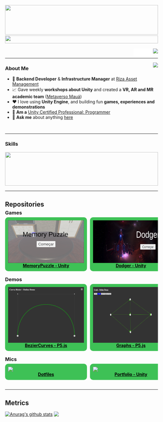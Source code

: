 <img src="components/title.svg" width="100%" height="97"/>

<br />

<img src="components/subtitle.svg" width="100%" height="26"/>

<a title="Email" href="mailto: fernandofarah1@hotmail.com"><img align="right" height="25" src="components/icon_gmail.svg"/></a> <a title="YouTube" href="https://www.youtube.com/@farahcode"><img align="right" height="25" src="components/icon_youtube.svg"/></a> <a title="LinkedIn" href="https://www.linkedin.com/in/fernando-padilha-farah/"><img align="right" height="25" src="components/icon_linkedin.svg"/></a> 

<br />

***

<img align='right' src='https://user-images.githubusercontent.com/5713670/87202985-820dcb80-c2b6-11ea-9f56-7ec461c497c3.gif'>

### About Me

- 💼 **Backend Developer** & **Infrastructure Manager** at [Riza Asset Management](https://www.rizaasset.com/)
- 📈 Gave weekly **workshops about Unity** and created a **VR, AR and MR academic team** ([Metaverso Mauá](https://github.com/MetaversoMaua))
- ❤️ I love using **Unity Engine**, and building fun **games, experiences and demonstrations**
- 🏅 **Am a** [Unity Certified Professional: Programmer](https://www.credly.com/badges/d256d7ed-7070-4b45-ae42-0164f74f392a/public_url)
- 💬 **Ask me** about anything [here](https://github.com/FernandoPFH/FernandoPFH/issues/)

<br />

***

### Skills

<img src="components/skills.svg" width="100%" height="110"/>

***

<br />

<h2 style="margin:0px;margin-bottom: 5px;border:0px;">
    Repositories
</h2>

<h3 style="margin:0px;margin-bottom: 5px;border:0px;">
    Games
</h3>

<style>
    :root {
        --games_repositories: 3;
        --demos_repositories: 4;
        --mics_repositories: 2;

        --repository_width: 250px;
        --repository_gap: 10px;
    }

    .repositories_list {
        display: flex;
        white-space: nowrap;
        overflow: hidden;
        gap: var(--repository_gap);
    }

    .repositories_list:hover > .repository {
        animation-play-state: paused;
    }

    #games_repositories_list > * {
        animation-name: games_repositories_move;
        animation-delay: 0.5s;
    }

    #demos_repositories_list > * {
        animation-name: demos_repositories_move;
        animation-delay: 1s;
    }

    #mics_repositories_list > * {
        animation-name: mics_repositories_move;
        animation-delay: 1.5s;
    }

    .repository {
        position: relative;
        display: inline-flex;
        flex-direction: column;
        padding:10px;
        background-color:#3ec156;
        width: var(--repository_width);
        min-width: var(--repository_width);
        border-radius: 10px;
        color:black;

        animation-duration: 3s;
        animation-direction: alternate;
        animation-iteration-count: infinite;
        
        transition: background-color 0.2s ease-in-out;
        transition: color 0.2s ease-in-out;
    }

    .repository:hover {
        text-decoration: none;
        color: white;
        background-color:purple;
    }

    .repository img {
        height:100%;
    }

    .repository p {
        width:100%;
        text-align:center;
        margin:0px;
    }

    @keyframes games_repositories_move {
        0%, 10% {
            left: 0px;
        }

        90%, 100% {
            left: clamp(calc(infinity * -1px), calc((100vw - (var(--repository_width) * var(--games_repositories) + var(--repository_gap) * (var(--games_repositories) - 1)))*var(--games_repositories)), 0px);
        }
    }

    @keyframes demos_repositories_move {
        0%, 10% {
            left: 0px;
        }

        90%, 100% {
            left: clamp(calc(infinity * -1px), calc((100vw - (var(--repository_width) * var(--demos_repositories) + var(--repository_gap) * (var(--demos_repositories) - 1)))*var(--demos_repositories)), 0px);
        }
    }

    @keyframes mics_repositories_move {
        0%, 10% {
            left: 0px;
        }

        90%, 100% {
            left: clamp(calc(infinity * -1px), calc((100vw - (var(--repository_width) * var(--mics_repositories) + var(--repository_gap) * (var(--mics_repositories) - 1)))*var(--mics_repositories)), 0px);
        }
    }
</style>

<div class="repositories_list" id="games_repositories_list">
    <a class="repository" href="https://github.com/FernandoPFH/MemoryPuzzle-Game-Unity">
        <img src="https://raw.githubusercontent.com/FernandoPFH/MemoryPuzzle-Game-Unity/ca1d03ce09da7405d86eb04967a5d641ed972bd7/Imagens/MenuInicial.PNG">
        <p>
            <strong>MemoryPuzzle - Unity</strong>
        </p>
    </a>
    <a class="repository" href="https://github.com/FernandoPFH/Dodger-Game-Unity">
        <img src="https://raw.githubusercontent.com/FernandoPFH/Dodger-Game-Unity/main/Imagens/MenuInicial.PNG">
        <p>
            <strong>Dodger - Unity</strong>
        </p>
    </a>
    <a class="repository" href="https://github.com/FernandoPFH/FarahZero-Game-Unity">
        <img src="https://raw.githubusercontent.com/FernandoPFH/FarahZero-Game-Unity/main/Imagens/MenuInicial.PNG">
        <p>
            <strong>FarahZero - Unity</strong>
        </p>
    </a>
</div>

</br>

<h3 style="margin:0px;margin-bottom: 5px;border:0px;">
    Demos
</h3>

<div class="repositories_list" id="demos_repositories_list">
    <a class="repository" href="https://github.com/FernandoPFH/BezierCurves-OnlineDemo-P5js">
        <img src="https://raw.githubusercontent.com/FernandoPFH/BezierCurves-OnlineDemo-P5js/main/Imagems/Captura_CurvaBezier.PNG">
        <p>
            <strong>BezierCurves - P5.js</strong>
        </p>
    </a>
    <a class="repository" href="https://github.com/FernandoPFH/Graph-OnlineDemo-P5js">
        <img src="https://raw.githubusercontent.com/FernandoPFH/Graph-OnlineDemo-P5js/master/Imagens/Grafo_Capturar.PNG">
        <p>
            <strong>Graphs - P5.js</strong>
        </p>
    </a>
    <a class="repository" href="https://github.com/FernandoPFH/Metaballs-OnlineDemo-P5js">
        <img src="https://raw.githubusercontent.com/FernandoPFH/Metaballs-OnlineDemo-P5js/master/Imagens/Metaballs_Capturar.PNG">
        <p>
            <strong>Metaballs - P5.js</strong>
        </p>
    </a>
    <a class="repository" href="https://github.com/FernandoPFH/SortingAlgorithms-OnlineComparator-P5js">
        <img src="https://raw.githubusercontent.com/FernandoPFH/SortingAlgorithms-OnlineComparator-P5js/master/Imagens/Captura_AlgoritmosDeCompara%C3%A7%C3%A3o.PNG">
        <p>
            <strong>Sorting Algorithms - P5.js</strong>
        </p>
    </a>
</div>

</br>

<h3 style="margin:0px;margin-bottom: 5px;border:0px;">
    Mics
</h3>

<div class="repositories_list" id="mics_repositories_list">
    <a class="repository" href="https://github.com/FernandoPFH/dotfiles">
        <img src="https://github-readme-stats.vercel.app/api/top-langs/?username=fernandopfh&layout=compact&theme=buefy&hide_border=true">
        <p>
            <strong>Dotfiles</strong>
        </p>
    </a>
    <a class="repository" href="https://github.com/FernandoPFH/Portfolio-Online-Unity">
        <img src="https://github-readme-stats.vercel.app/api/top-langs/?username=fernandopfh&layout=compact&theme=buefy&hide_border=true">
        <p>
            <strong>Portfolio - Unity</strong>
        </p>
    </a>
</div>

<br />

***

<br />

<h2 style="margin:0px;margin-bottom: 5px;border:0px;">
    Metrics
</h2>

<a href="https://github.com/anuraghazra/github-readme-stats"><img align="center" src="https://github-readme-stats.vercel.app/api?username=fernandopfh&show_icons=true&include_all_commits=true&theme=buefy&hide_border=true" alt="Anurag's github stats" /></a>  <a href="https://github.com/anuraghazra/github-readme-stats"><img align="center" src="https://github-readme-stats.vercel.app/api/top-langs/?username=fernandopfh&layout=compact&theme=buefy&hide_border=true" /></a>
